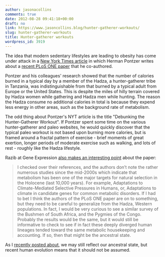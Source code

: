 ```yaml
---
author: jasonacollins
comments: true
date: 2012-08-28 09:41:18+00:00
draft: no
link: https://www.jasoncollins.blog/hunter-gatherer-workouts/
slug: hunter-gatherer-workouts
title: Hunter-gatherer workouts
wordpress_id: 3919
---
```


The idea that modern sedentary lifestyles are leading to obesity has come under attack in a [New York Times article](http://www.nytimes.com/2012/08/26/opinion/sunday/debunking-the-hunter-gatherer-workout.html) in which Herman Pontzer writes about a [recent PLoS ONE paper](http://www.plosone.org/article/info%3Adoi%2F10.1371%2Fjournal.pone.0040503) that he co-authored.

Pontzer and his colleagues' research showed that the number of calories burned in a typical day by a member of the Hadza, a hunter-gatherer tribe in Tanzania, was indistinguishable from that burned by a typical adult from Europe or the United States. This is despite the miles of hilly terrain covered by Hadza women while gathering and Hadza men while hunting. The reason the Hadza consume no additional calories in total is because they expend less energy in other areas, such as the background rate of metabolism.

The odd thing about Pontzer's NYT article is the title "Debunking the Hunter-Gatherer Workout". If Pontzer spent some time on the various hunter-gatherer and paleo websites, he would quickly discover that the typical paleo workout is not based upon burning more calories, but is framed around a fractal pattern of exercise - brief moments of great exertion, longer periods of moderate exercise such as walking, and lots of rest - roughly like the Hadza lifestyle.

Razib at Gene Expression [also makes an interesting point](http://blogs.discovermagazine.com/gnxp/2012/08/eat-smarter-dont-work-out-harder/) about the paper:



<blockquote>I checked over their references, and the authors don’t note the rather numerous studies since the mid-2000s which indicate that metabolism has been one of the major targets for natural selection in the Holocene (last 10,000 years). For example, Adaptations to Climate-Mediated Selective Pressures in Humans, or, Adaptations to climate in candidate genes for common metabolic disorders. If I had to bet I think the authors of the PLoS ONE paper are on to something, but they need to be careful to generalize from the Hadza, Western populations. In fact, I would be very curious to see a similar survey of the Bushmen of South Africa, and the Pygmies of the Congo. Probably the results would be the same, but it would still be informative to check to see if in fact these deeply diverged human lineages tended toward the same metabolic housekeeping and accounting. If so, then that might be the ancestral state.</blockquote>



As I [recently posted about](https://www.jasoncollins.blog/not-quite-paleo/), we may still reflect our ancestral state, but recent human evolution means that it should not be assumed.
